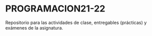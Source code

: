 # PROGRAMACION21-22

Repositorio para las  actividades de clase, entregables (prácticas) y  exámenes de la asignatura.  
